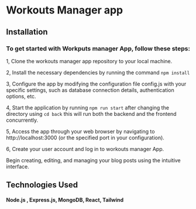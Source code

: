 # Workouts Manager app
## Installation

### To get started with  Workputs manager App, follow these steps:

1, Clone the workouts manager app repository to your local machine.

2, Install the necessary dependencies by running the command `npm install`

3, Configure the app by modifying the configuration file config.js with your specific settings, such as database connection details, authentication options, etc.

4, Start the application by running  `npm run start` after changing the directory using `cd back` this will run both the backend and the frontend concurrently.

5, Access the app through your web browser by navigating to http://localhost:3000 (or the specified port in your configuration).

6, Create your user account and log in to workouts manager App.

Begin creating, editing, and managing your blog posts using the intuitive interface.

## Technologies Used

#### Node.js , Express.js, MongoDB, React, Tailwind
